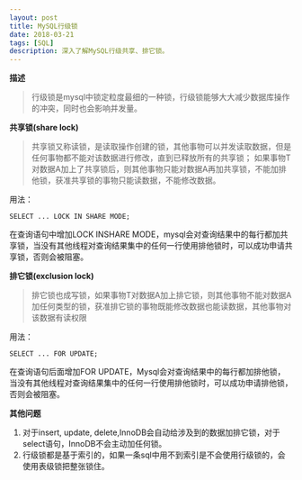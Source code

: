 ```yaml
---
layout: post
title: MySQL行级锁
date: 2018-03-21
tags: [SQL]
description: 深入了解MySQL行级共享、排它锁。
---
```


**描述**
> 行级锁是mysql中锁定粒度最细的一种锁，行级锁能够大大减少数据库操作的冲突，同时也会影响并发量。

**共享锁(share lock)**
> 共享锁又称读锁，是读取操作创建的锁，其他事物可以并发读取数据，但是任何事物都不能对该数据进行修改，直到已释放所有的共享锁；
>如果事物T对数据A加上了共享锁后，则其他事物只能对数据A再加共享锁，不能加排他锁，获准共享锁的事物只能读数据，不能修改数据。

用法：
```mysql
SELECT ... LOCK IN SHARE MODE;
```
在查询语句中增加LOCK INSHARE MODE，mysql会对查询结果中的每行都加共享锁，当没有其他线程对查询结果集中的任何一行使用排他锁时，可以成功申请共享锁，否则会被阻塞。

**排它锁(exclusion lock)**
> 排它锁也成写锁，如果事物T对数据A加上排它锁，则其他事物不能对数据A加任何类型的锁，获准排它锁的事物既能修改数据也能读数据，其他事物对该数据有读权限

用法：
```mysql
SELECT ... FOR UPDATE;
```
在查询语句后面增加FOR UPDATE，Mysql会对查询结果中的每行都加排他锁，当没有其他线程对查询结果集中的任何一行使用排他锁时，可以成功申请排他锁，否则会被阻塞。

**其他问题**
1. 对于insert, update, delete,InnoDB会自动给涉及到的数据加排它锁，对于select语句，InnoDB不会主动加任何锁。
2. 行级锁都是基于索引的，如果一条sql中用不到索引是不会使用行级锁的，会使用表级锁把整张锁住。 

